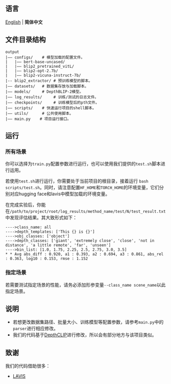 ## 语言

[English](README.md) | **简体中文**

## 文件目录结构

```
output
|–– configs/    # 模型加载的配置文件。
|   |–– bert-base-uncased/
|   |–– blip2_pretrained_vitL/
|   |–– blip2-opt-2.7b/
|   |–– blip2-vicuna-instruct-7b/
|-- blip2_extractor/ # 预训练模型的脚本。
|–– datasets/   # 数据集存放与加载脚本。
|–– models/     # DepthBLIP-2模型。
|–– log_results/     # 训练/测试的日志文件。
|–– checkpoints/     # 训练模型后的pth文件。
|–– scripts/    # 快速运行项目的shell脚本。
|–– utils/      # 公共使用脚本。
|–– main.py    # 项目运行接口。
```

## 运行

### 所有场景

你可以选择为`train.py`配置参数进行运行，也可以使用我们提供的`test.sh`脚本进行运用。

若使用`test.sh`进行运行，你需要处于当前项目的根目录，接着运行 `bash scripts/test.sh`。同时，请注意配置`HF_HOME`和`TORCH_HOME`的环境变量，它们分别对应hugging face和lavis中模型加载的环境变量。

在完成实验后，你能在`/path/to/project/root/log_results/method_name/test/N/test_result.txt`中发现评估结果。其大致形式如下：

```
---->class_name: all
---->depth_templates: ['This {} is {}']
---->obj_classes: ['object']
---->depth_classes: ['giant', 'extremely close', 'close', 'not in distance', 'a little remote', 'far', 'unseen']
---->bin_list: [1.0, 1.75, 2.25, 2.5, 2.75, 3.0, 3.5]
* * Avg abs_diff : 0.920, a1 : 0.393, a2 : 0.694, a3 : 0.861, abs_rel : 0.363, log10 : 0.153, rmse : 1.152
```

### 指定场景

若需要测试指定场景的性能，请务必添加形参变量`--class_name scene_name`以此指定场景。

## 说明

- 若想更改数据集路径、批量大小、训练模型等配置参数，请参考`main.py`中的`parser`进行相应修改。
- 我们的代码基于[DepthCLIP](https://github.com/Adonis-galaxy/DepthCLIP)进行修改，所以会有部分地方与该项目类似。

## 致谢

我们的代码借助很多：

- [LAVIS](https://github.com/salesforce/LAVIS)
